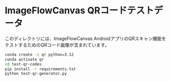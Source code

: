 # ImageFlowCanvas QRコードテストデータ

このディレクトリには、ImageFlowCanvas AndroidアプリのQRスキャン機能をテストするためのQRコード画像が含まれています。

```bash
conda create -n qr python=3.12
conda activate qr
cd test-qr-codes
pip install -r requirements.txt
python test-qr-generator.py
```